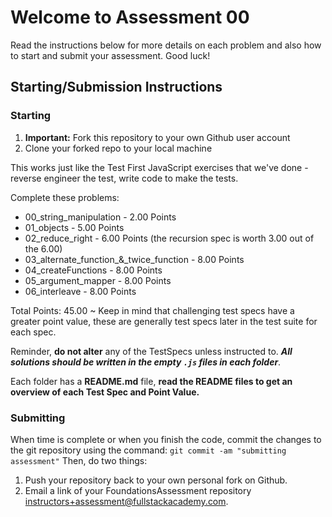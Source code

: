 # Welcome to Assessment 00
Read the instructions below for more details on each problem and also how to start and submit your assessment. Good luck!

## Starting/Submission Instructions

### Starting

1. **Important:** Fork this repository to your own Github user account
2. Clone your forked repo to your local machine

This works just like the Test First JavaScript exercises that we've done - reverse engineer the test, write code to make the tests.

Complete these problems:

- 00_string_manipulation - 2.00 Points
- 01_objects - 5.00 Points
- 02_reduce_right - 6.00 Points (the recursion spec is worth 3.00 out of the 6.00)
- 03_alternate_function_&_twice_function - 8.00 Points
- 04_createFunctions - 8.00 Points
- 05_argument_mapper - 8.00 Points
- 06_interleave - 8.00 Points

Total Points: 45.00 ~  Keep in mind that challenging test specs have a greater point value, these are generally test specs later in the test suite for each spec.

Reminder, **do not alter** any of the TestSpecs unless instructed to. ***All solutions should be written in the empty `.js` files in each folder***.

Each folder has a **README.md** file, **read the README files to get an overview of each Test Spec and Point Value.**

### Submitting

When time is complete or when you finish the code, commit the changes to the git repository using the command: `git commit -am "submitting assessment"` Then, do two things:

1. Push your repository back to your own personal fork on Github.
2. Email a link of your FoundationsAssessment repository instructors+assessment@fullstackacademy.com.
